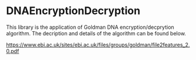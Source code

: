 # DNAEncryptionDecryption

This library is the application of Goldman DNA encryption/decprytion algorithm. The decription and details of the algorithm can be found below.

https://www.ebi.ac.uk/sites/ebi.ac.uk/files/groups/goldman/file2features_2.0.pdf

